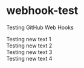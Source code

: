 # webhook-test
Testing GitHub Web Hooks

Testing new text 1  
Testing new text 2  
Testing new text 3  
Testing new text 4  
